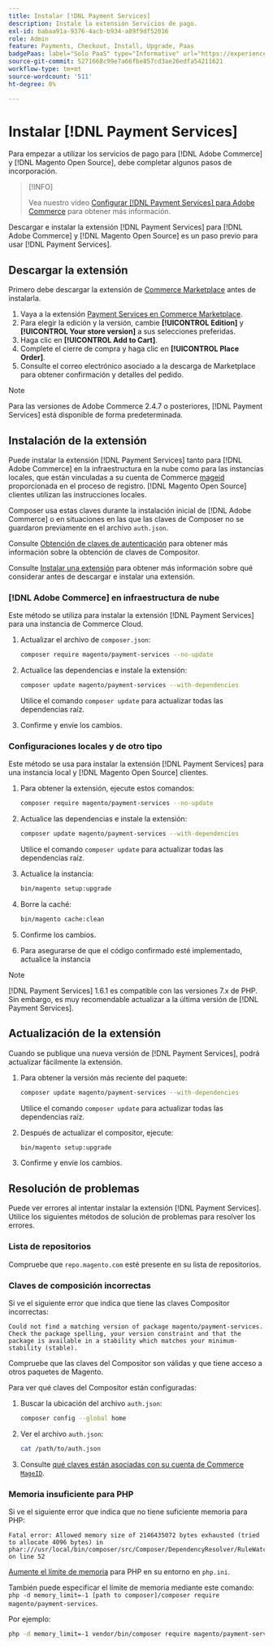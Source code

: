 ```yaml
---
title: Instalar [!DNL Payment Services]
description: Instale la extensión Servicios de pago.
exl-id: babaa91a-9376-4acb-b934-a89f9df52016
role: Admin
feature: Payments, Checkout, Install, Upgrade, Paas
badgePaas: label="Solo PaaS" type="Informative" url="https://experienceleague.adobe.com/es/docs/commerce/user-guides/product-solutions" tooltip="Se aplica solo a proyectos de Adobe Commerce en la nube (infraestructura PaaS administrada por Adobe) y a proyectos locales."
source-git-commit: 5271668c99e7a66fbe857cd3ae26edfa54211621
workflow-type: tm+mt
source-wordcount: '511'
ht-degree: 0%

---
```


# Instalar [!DNL Payment Services]

Para empezar a utilizar los servicios de pago para [!DNL Adobe Commerce] y [!DNL Magento Open Source], debe completar algunos pasos de incorporación.

>[!INFO]
>
> Vea nuestro vídeo [Configurar [!DNL Payment Services] para Adobe Commerce](https://experienceleague.adobe.com/es/docs/commerce-learn/tutorials/admin/adobe-commerce-services/configure-adobe-payment-services) para obtener más información.

Descargar e instalar la extensión [!DNL Payment Services] para [!DNL Adobe Commerce] y [!DNL Magento Open Source] es un paso previo para usar [!DNL Payment Services].

## Descargar la extensión

Primero debe descargar la extensión de [Commerce Marketplace](https://experienceleague.adobe.com/docs/commerce-admin/start/resources/commerce-marketplace.html?lang=es) antes de instalarla.

1. Vaya a la extensión [Payment Services en Commerce Marketplace](https://commercemarketplace.adobe.com/magento-payment-services.html).
1. Para elegir la edición y la versión, cambie **[!UICONTROL Edition]** y **[!UICONTROL Your store version]** a sus selecciones preferidas.
1. Haga clic en **[!UICONTROL Add to Cart]**.
1. Complete el cierre de compra y haga clic en **[!UICONTROL Place Order]**.
1. Consulte el correo electrónico asociado a la descarga de Marketplace para obtener confirmación y detalles del pedido.

>[!NOTE]
>
> Para las versiones de Adobe Commerce 2.4.7 o posteriores, [!DNL Payment Services] está disponible de forma predeterminada.

## Instalación de la extensión

Puede instalar la extensión [!DNL Payment Services] tanto para [!DNL Adobe Commerce] en la infraestructura en la nube como para las instancias locales, que están vinculadas a su cuenta de Commerce [mageid](https://developer.adobe.com/commerce/marketplace/guides/sellers/profile-information/#access-keys) proporcionada en el proceso de registro.
[!DNL Magento Open Source] clientes utilizan las instrucciones locales.

Composer usa estas claves durante la instalación inicial de [!DNL Adobe Commerce] o en situaciones en las que las claves de Composer no se guardaron previamente en el archivo `auth.json`.

Consulte [Obtención de claves de autenticación](https://experienceleague.adobe.com/es/docs/commerce-operations/installation-guide/prerequisites/authentication-keys) para obtener más información sobre la obtención de claves de Compositor.

Consulte [Instalar una extensión](https://experienceleague.adobe.com/es/docs/commerce-operations/installation-guide/tutorials/extensions) para obtener más información sobre qué considerar antes de descargar e instalar una extensión.

### [!DNL Adobe Commerce] en infraestructura de nube

Este método se utiliza para instalar la extensión [!DNL Payment Services] para una instancia de Commerce Cloud.

1. Actualizar el archivo de `composer.json`:

   ```bash
   composer require magento/payment-services --no-update
   ```

1. Actualice las dependencias e instale la extensión:

   ```bash
   composer update magento/payment-services --with-dependencies
   ```

   Utilice el comando `composer update` para actualizar todas las dependencias raíz.

1. Confirme y envíe los cambios.

### Configuraciones locales y de otro tipo

Este método se usa para instalar la extensión [!DNL Payment Services] para una instancia local y [!DNL Magento Open Source] clientes.

1. Para obtener la extensión, ejecute estos comandos:

   ```bash
   composer require magento/payment-services --no-update
   ```

1. Actualice las dependencias e instale la extensión:

   ```bash
   composer update magento/payment-services --with-dependencies
   ```

   Utilice el comando `composer update` para actualizar todas las dependencias raíz.

1. Actualice la instancia:

   ```bash
   bin/magento setup:upgrade
   ```

1. Borre la caché:

   ```bash
   bin/magento cache:clean
   ```

1. Confirme los cambios.
1. Para asegurarse de que el código confirmado esté implementado, actualice la instancia

>[!NOTE]
>
> [!DNL Payment Services] 1.6.1 es compatible con las versiones 7.x de PHP. Sin embargo, es muy recomendable actualizar a la última versión de [!DNL Payment Services].

## Actualización de la extensión

Cuando se publique una nueva versión de [!DNL Payment Services], podrá actualizar fácilmente la extensión.

1. Para obtener la versión más reciente del paquete:

   ```bash
   composer update magento/payment-services --with-dependencies
   ```

   Utilice el comando `composer update` para actualizar todas las dependencias raíz.

1. Después de actualizar el compositor, ejecute:

   ```bash
   bin/magento setup:upgrade
   ```

1. Confirme y envíe los cambios.

## Resolución de problemas

Puede ver errores al intentar instalar la extensión [!DNL Payment Services]. Utilice los siguientes métodos de solución de problemas para resolver los errores.

### Lista de repositorios

Compruebe que `repo.magento.com` esté presente en su lista de repositorios.

### Claves de composición incorrectas

Si ve el siguiente error que indica que tiene las claves Compositor incorrectas:

```
Could not find a matching version of package magento/payment-services. Check the package spelling, your version constraint and that the package is available in a stability which matches your minimum-stability (stable).
```

Compruebe que las claves del Compositor son válidas y que tiene acceso a otros paquetes de Magento.

Para ver qué claves del Compositor están configuradas:

1. Buscar la ubicación del archivo `auth.json`:

   ```bash
   composer config --global home
   ```

1. Ver el archivo `auth.json`:

   ```bash
   cat /path/to/auth.json
   ```

1. Consulte [qué claves están asociadas con su cuenta de Commerce `MageID`](https://experienceleague.adobe.com/es/docs/commerce-operations/installation-guide/prerequisites/authentication-keys).

### Memoria insuficiente para PHP

Si ve el siguiente error que indica que no tiene suficiente memoria para PHP:

```
Fatal error: Allowed memory size of 2146435072 bytes exhausted (tried to allocate 4096 bytes) in phar:///usr/local/bin/composer/src/Composer/DependencyResolver/RuleWatchGraph.php on line 52
```

[Aumente el límite de memoria](https://experienceleague.adobe.com/es/docs/commerce-cloud-service/user-guide/configure/app/php-settings#increase-php-memory-limit) para PHP en su entorno en `php.ini`.

También puede especificar el límite de memoria mediante este comando: `php -d memory_limit=-1 [path to composer]/composer require magento/payment-services`.

Por ejemplo:

```bash
php -d memory_limit=-1 vendor/bin/composer require magento/payment-services
```
